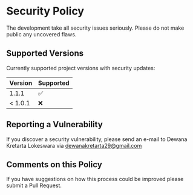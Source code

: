 # Security Policy

The development take all security issues seriously. Please do not make public any uncovered flaws.

## Supported Versions

Currently supported project versions with security updates:

| Version | Supported          |
| ------- | ------------------ |
| 1.1.1   | :white_check_mark: |
| < 1.0.1 | :x:                |

## Reporting a Vulnerability

If you discover a security vulnerability, please send an e-mail to Dewana Kretarta Lokeswara via dewanakretarta29@gmail.com

## Comments on this Policy

If you have suggestions on how this process could be improved please submit a Pull Request.
